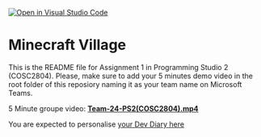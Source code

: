 [![Open in Visual Studio Code](https://classroom.github.com/assets/open-in-vscode-f059dc9a6f8d3a56e377f745f24479a46679e63a5d9fe6f495e02850cd0d8118.svg)](https://classroom.github.com/online_ide?assignment_repo_id=448880&assignment_repo_type=GroupAssignmentRepo)
# Minecraft Village
This is the README file for Assignment 1 in Programming Studio 2 (COSC2804).
Please, make sure to add your 5 minutes demo video in the root folder of this reposiory naming it as your team name on Microsoft Teams.

5 Minute groupe video: [**Team-24-PS2(COSC2804).mp4**](https://1drv.ms/v/s!Agb0Wkm0Y_YorhgXsn1JQszgrHpM)

You are expected to personalise [your Dev Diary here](DEVDIARY.md)
